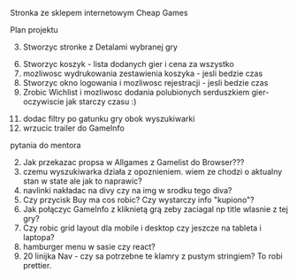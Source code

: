 Stronka ze sklepem internetowym Cheap Games

Plan projektu
<!-- 2. Stworzyc wyszukiwarkę na kazdej stronie która bedzie szukała gry na aktualnej stronce - pytanie nr 2. -->
3. Stworzyc stronke z Detalami wybranej gry
<!-- 4. box z grą - klikając w img lub title ma nas przeniesc do karty z detalami gry -->
<!-- 5. Stworzyc ikonkę koszyka aby dodac grę -->
6. Stworzyc koszyk - lista dodanych gier i cena za wszystko
7. mozliwosc wydrukowania zestawienia koszyka - jesli bedzie czas
8. Stworzyc okno logowania i mozliwosc rejestracji - jesli bedzie czas
9. Zrobic Wichlist i mozliwosc dodania polubionych serduszkiem gier- oczywiscie jak starczy czasu :)
<!-- 10. wstawic ikonki koszyk i login zamiast napisów -->
11. dodac filtry po gatunku gry obok wyszukiwarki
12. wrzucic trailer do GameInfo



pytania do mentora

<!-- 1. Na NewGames czasem wywala error 500 -->
<!-- 1. Ta baza gier jest stara albo tylko taką udostepniaja. Mam ją zmienic zeby zaliczyc projekt? -->
2. Jak przekazac propsa w Allgames z Gamelist do Browser???
3. czemu wyszukiwarka działa z opoznieniem. wiem ze chodzi o aktualny stan w state ale jak to naprawic?
4. navlinki nakładac na divy czy na img w srodku tego diva?
5. Czy przycisk Buy ma cos robic? Czy wystarczy info "kupiono"?
6. Jak połączyc GameInfo z kliknietą grą zeby zaciagal np title wlasnie z tej gry?
7. Czy robic grid layout dla mobile i desktop czy jeszcze na tableta i laptopa?
8. hamburger menu w sasie czy react?
9. 20 linijka Nav - czy sa potrzebne te klamry z pustym stringiem? To robi prettier.
